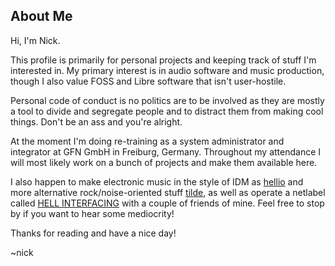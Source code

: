 ## About Me

Hi, I'm Nick. 

This profile is primarily for personal projects and keeping track of stuff I'm interested in. My primary interest is in audio software and music production, though I also value FOSS and Libre software that isn't user-hostile.

Personal code of conduct is no politics are to be involved as they are mostly a tool to divide and segregate people and to distract them from making cool things. Don't be an ass and you're alright.

At the moment I'm doing re-training as a system administrator and integrator at GFN GmbH in Freiburg, Germany. Throughout my attendance I will most likely work on a bunch of projects and make them available here.

I also happen to make electronic music in the style of IDM as [hellio](https://hellio.bandcamp.com/) and more alternative rock/noise-oriented stuff [tilde](https://nikolamihaylovtilde.bandcamp.com/music), as well as operate a netlabel called [HELL INTERFACING](https://hi.helliolab.giize.com/) with a couple of friends of mine. Feel free to stop by if you want to hear some mediocrity!

Thanks for reading and have a nice day!

~nick